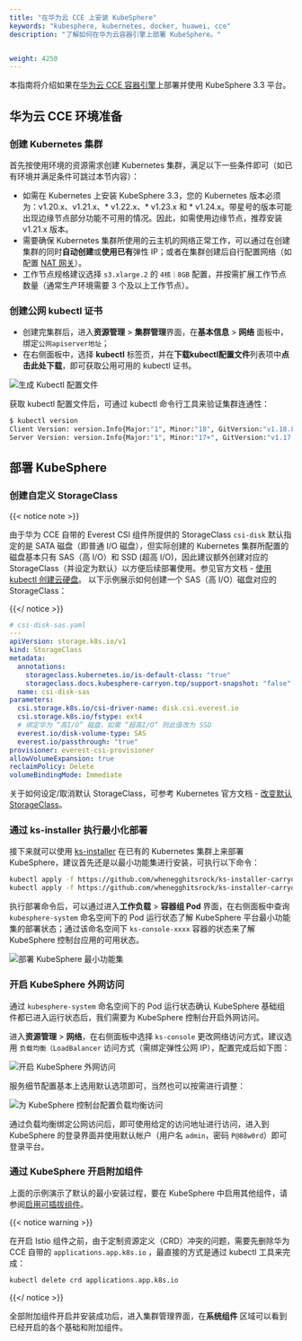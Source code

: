 ```yaml
---
title: "在华为云 CCE 上安装 KubeSphere"
keywords: "kubesphere, kubernetes, docker, huawei, cce"
description: "了解如何在华为云容器引擎上部署 KubeSphere。"


weight: 4250
---
```


本指南将介绍如果在[华为云 CCE 容器引擎](https://support.huaweicloud.com/cce/)上部署并使用 KubeSphere 3.3 平台。

## 华为云 CCE 环境准备

### 创建 Kubernetes 集群

首先按使用环境的资源需求创建 Kubernetes 集群，满足以下一些条件即可（如已有环境并满足条件可跳过本节内容）：

- 如需在 Kubernetes 上安装 KubeSphere 3.3，您的 Kubernetes 版本必须为：v1.20.x、v1.21.x、* v1.22.x、* v1.23.x 和 * v1.24.x。带星号的版本可能出现边缘节点部分功能不可用的情况。因此，如需使用边缘节点，推荐安装 v1.21.x 版本。
- 需要确保 Kubernetes 集群所使用的云主机的网络正常工作，可以通过在创建集群的同时**自动创建**或**使用已有**弹性 IP；或者在集群创建后自行配置网络（如配置 [NAT 网关](https://support.huaweicloud.com/natgateway/)）。
- 工作节点规格建议选择 `s3.xlarge.2` 的 `4核｜8GB` 配置，并按需扩展工作节点数量（通常生产环境需要 3 个及以上工作节点）。

### 创建公网 kubectl 证书

- 创建完集群后，进入**资源管理** > **集群管理**界面，在**基本信息** > **网络** 面板中，绑定`公网apiserver地址`；
- 在右侧面板中，选择 **kubectl** 标签页，并在**下载kubectl配置文件**列表项中**点击此处下载**，即可获取公用可用的 kubectl 证书。

![生成 Kubectl 配置文件](/images/docs/v3.x/huawei-cce/zh/generate-kubeconfig.png)

获取 kubectl 配置文件后，可通过 kubectl 命令行工具来验证集群连通性：

```bash
$ kubectl version
Client Version: version.Info{Major:"1", Minor:"18", GitVersion:"v1.18.8", GitCommit:"9f2892aab98fe339f3bd70e3c470144299398ace", GitTreeState:"clean", BuildDate:"2020-08-15T10:08:56Z", GoVersion:"go1.14.7", Compiler:"gc", Platform:"darwin/amd64"}
Server Version: version.Info{Major:"1", Minor:"17+", GitVersion:"v1.17.9-r0-CCE20.7.1.B003-17.36.3", GitCommit:"136c81cf3bd314fcbc5154e07cbeece860777e93", GitTreeState:"clean", BuildDate:"2020-08-08T06:01:28Z", GoVersion:"go1.13.9", Compiler:"gc", Platform:"linux/amd64"}
```

## 部署 KubeSphere

### 创建自定义 StorageClass

{{< notice note >}}

由于华为 CCE 自带的 Everest CSI 组件所提供的 StorageClass `csi-disk` 默认指定的是 SATA 磁盘（即普通 I/O 磁盘），但实际创建的 Kubernetes 集群所配置的磁盘基本只有 SAS（高 I/O）和 SSD (超高 I/O)，因此建议额外创建对应的 StorageClass（并设定为默认）以方便后续部署使用。参见官方文档 - [使用 kubectl 创建云硬盘](https://support.huaweicloud.com/usermanual-cce/cce_01_0044.html#section7)。
以下示例展示如何创建一个 SAS（高 I/O）磁盘对应的 StorageClass：

{{</ notice >}}

```yaml
# csi-disk-sas.yaml
---
apiVersion: storage.k8s.io/v1
kind: StorageClass
metadata:
  annotations:
    storageclass.kubernetes.io/is-default-class: "true"
    storageclass.docs.kubesphere-carryon.top/support-snapshot: "false"
  name: csi-disk-sas
parameters:
  csi.storage.k8s.io/csi-driver-name: disk.csi.everest.io
  csi.storage.k8s.io/fstype: ext4
  # 绑定华为 “高I/O” 磁盘，如需 “超高I/O“ 则此值改为 SSD
  everest.io/disk-volume-type: SAS
  everest.io/passthrough: "true"
provisioner: everest-csi-provisioner
allowVolumeExpansion: true
reclaimPolicy: Delete
volumeBindingMode: Immediate
```

关于如何设定/取消默认 StorageClass，可参考 Kubernetes 官方文档 - [改变默认 StorageClass](https://kubernetes.io/zh/docs/tasks/administer-cluster/change-default-storage-class/)。

### 通过 ks-installer 执行最小化部署

接下来就可以使用 [ks-installer](https://github.com/whenegghitsrock/ks-installer-carryon) 在已有的 Kubernetes 集群上来部署 KubeSphere，建议首先还是以最小功能集进行安装，可执行以下命令：

```bash
kubectl apply -f https://github.com/whenegghitsrock/ks-installer-carryon/releases/download/v3.3.2/kubesphere-installer.yaml
kubectl apply -f https://github.com/whenegghitsrock/ks-installer-carryon/releases/download/v3.3.2/cluster-configuration.yaml
```

执行部署命令后，可以通过进入**工作负载** > **容器组 Pod** 界面，在右侧面板中查询 `kubesphere-system` 命名空间下的 Pod 运行状态了解 KubeSphere 平台最小功能集的部署状态；通过该命名空间下 `ks-console-xxxx` 容器的状态来了解 KubeSphere 控制台应用的可用状态。

![部署 KubeSphere 最小功能集](/images/docs/v3.x/huawei-cce/zh/deploy-ks-minimal.png)

### 开启 KubeSphere 外网访问

通过 `kubesphere-system` 命名空间下的 Pod 运行状态确认 KubeSphere 基础组件都已进入运行状态后，我们需要为 KubeSphere 控制台开启外网访问。

进入**资源管理** > **网络**，在右侧面板中选择 `ks-console` 更改网络访问方式，建议选用 `负载均衡（LoadBalancer` 访问方式（需绑定弹性公网 IP），配置完成后如下图：

![开启 KubeSphere 外网访问](/images/docs/v3.x/huawei-cce/zh/expose-ks-console.png)

服务细节配置基本上选用默认选项即可，当然也可以按需进行调整：

![为 KubeSphere 控制台配置负载均衡访问](/images/docs/v3.x/huawei-cce/zh/edit-ks-console-svc.png)

通过负载均衡绑定公网访问后，即可使用给定的访问地址进行访问，进入到 KubeSphere 的登录界面并使用默认帐户（用户名 `admin`，密码 `P@88w0rd`）即可登录平台。

### 通过 KubeSphere 开启附加组件

上面的示例演示了默认的最小安装过程，要在 KubeSphere 中启用其他组件，请参阅[启用可插拔组件](../../../pluggable-components/)。

{{< notice warning >}}

在开启 Istio 组件之前，由于定制资源定义（CRD）冲突的问题，需要先删除华为 CCE 自带的 `applications.app.k8s.io` ，最直接的方式是通过 kubectl 工具来完成：

```bash
kubectl delete crd applications.app.k8s.io
```

{{</ notice >}}

全部附加组件开启并安装成功后，进入集群管理界面，在**系统组件** 区域可以看到已经开启的各个基础和附加组件。
